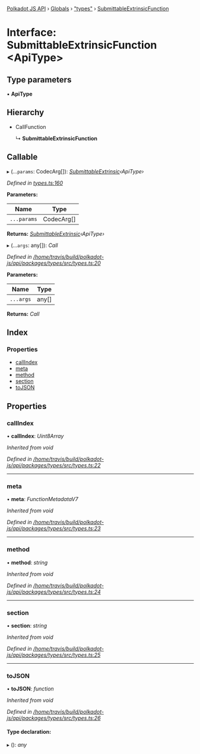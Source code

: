 [Polkadot JS API](../README.md) › [Globals](../globals.md) › ["types"](../modules/_types_.md) › [SubmittableExtrinsicFunction](_types_.submittableextrinsicfunction.md)

# Interface: SubmittableExtrinsicFunction <**ApiType**>

## Type parameters

▪ **ApiType**

## Hierarchy

* CallFunction

  ↳ **SubmittableExtrinsicFunction**

## Callable

▸ (...`params`: CodecArg[]): *[SubmittableExtrinsic](_submittable_types_.submittableextrinsic.md)‹ApiType›*

*Defined in [types.ts:160](https://github.com/polkadot-js/api/blob/9807ff7/packages/api/src/types.ts#L160)*

**Parameters:**

Name | Type |
------ | ------ |
`...params` | CodecArg[] |

**Returns:** *[SubmittableExtrinsic](_submittable_types_.submittableextrinsic.md)‹ApiType›*

▸ (...`args`: any[]): *Call*

*Defined in [/home/travis/build/polkadot-js/api/packages/types/src/types.ts:20](https://github.com/polkadot-js/api/blob/9807ff7/packages/types/src/types.ts#L20)*

**Parameters:**

Name | Type |
------ | ------ |
`...args` | any[] |

**Returns:** *Call*

## Index

### Properties

* [callIndex](_types_.submittableextrinsicfunction.md#callindex)
* [meta](_types_.submittableextrinsicfunction.md#meta)
* [method](_types_.submittableextrinsicfunction.md#method)
* [section](_types_.submittableextrinsicfunction.md#section)
* [toJSON](_types_.submittableextrinsicfunction.md#tojson)

## Properties

###  callIndex

• **callIndex**: *Uint8Array*

*Inherited from void*

*Defined in [/home/travis/build/polkadot-js/api/packages/types/src/types.ts:22](https://github.com/polkadot-js/api/blob/9807ff7/packages/types/src/types.ts#L22)*

___

###  meta

• **meta**: *FunctionMetadataV7*

*Inherited from void*

*Defined in [/home/travis/build/polkadot-js/api/packages/types/src/types.ts:23](https://github.com/polkadot-js/api/blob/9807ff7/packages/types/src/types.ts#L23)*

___

###  method

• **method**: *string*

*Inherited from void*

*Defined in [/home/travis/build/polkadot-js/api/packages/types/src/types.ts:24](https://github.com/polkadot-js/api/blob/9807ff7/packages/types/src/types.ts#L24)*

___

###  section

• **section**: *string*

*Inherited from void*

*Defined in [/home/travis/build/polkadot-js/api/packages/types/src/types.ts:25](https://github.com/polkadot-js/api/blob/9807ff7/packages/types/src/types.ts#L25)*

___

###  toJSON

• **toJSON**: *function*

*Inherited from void*

*Defined in [/home/travis/build/polkadot-js/api/packages/types/src/types.ts:26](https://github.com/polkadot-js/api/blob/9807ff7/packages/types/src/types.ts#L26)*

#### Type declaration:

▸ (): *any*
